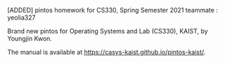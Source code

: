 [ADDED] pintos homework for CS330, Spring Semester 2021
teammate : yeolia327

Brand new pintos for Operating Systems and Lab (CS330), KAIST, by Youngjin Kwon.

The manual is available at https://casys-kaist.github.io/pintos-kaist/.
